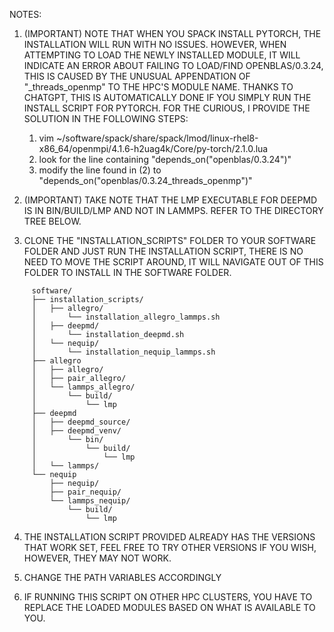 NOTES: 

1. (IMPORTANT) NOTE THAT WHEN YOU SPACK INSTALL PYTORCH, THE INSTALLATION WILL RUN WITH NO ISSUES. HOWEVER, WHEN ATTEMPTING TO LOAD THE NEWLY INSTALLED MODULE, 
   IT WILL INDICATE AN ERROR ABOUT FAILING TO LOAD/FIND OPENBLAS/0.3.24, THIS IS CAUSED BY THE UNUSUAL APPENDATION OF "_threads_openmp" TO THE HPC'S MODULE NAME.
   THANKS TO CHATGPT, THIS IS AUTOMATICALLY DONE IF YOU SIMPLY RUN THE INSTALL SCRIPT FOR PYTORCH. FOR THE CURIOUS, I PROVIDE THE SOLUTION IN THE FOLLOWING STEPS:
	1. vim ~/software/spack/share/spack/lmod/linux-rhel8-x86_64/openmpi/4.1.6-h2uag4k/Core/py-torch/2.1.0.lua
	2. look for the line containing "depends_on("openblas/0.3.24")"
	3. modify the line found in (2) to "depends_on("openblas/0.3.24_threads_openmp")"

3. (IMPORTANT) TAKE NOTE THAT THE LMP EXECUTABLE FOR DEEPMD IS IN BIN/BUILD/LMP AND NOT IN LAMMPS. REFER TO THE DIRECTORY TREE BELOW.

4. CLONE THE "INSTALLATION_SCRIPTS" FOLDER TO YOUR SOFTWARE FOLDER AND JUST RUN THE INSTALLATION SCRIPT, THERE IS NO NEED TO MOVE THE SCRIPT 
   AROUND, IT WILL NAVIGATE OUT OF THIS FOLDER TO INSTALL IN THE SOFTWARE FOLDER.

```
	 software/
	 ├── installation_scripts/
	 │   ├── allegro/
	 │       └── installation_allegro_lammps.sh
	 │   ├── deepmd/
	 │       └── installation_deepmd.sh
	 │   └── nequip/
	 │       └── installation_nequip_lammps.sh
	 ├── allegro
	 │   ├── allegro/
	 │   ├── pair_allegro/
	 │   └── lammps_allegro/
	 │       └── build/
	 │           └── lmp
	 ├── deepmd
	 │   ├── deepmd_source/
	 │   ├── deepmd_venv/
	 │   	 └── bin/
	 │           └── build/
	 │               └── lmp
	 │   └── lammps/
	 └── nequip
	     ├── nequip/
	     ├── pair_nequip/
	     └── lammps_nequip/
	         └── build/
	             └── lmp
```

4. THE INSTALLATION SCRIPT PROVIDED ALREADY HAS THE VERSIONS THAT WORK SET, FEEL FREE TO TRY OTHER VERSIONS IF YOU WISH, HOWEVER, THEY MAY NOT 
   WORK.

5. CHANGE THE PATH VARIABLES ACCORDINGLY

6. IF RUNNING THIS SCRIPT ON OTHER HPC CLUSTERS, YOU HAVE TO REPLACE THE LOADED MODULES BASED ON WHAT IS AVAILABLE TO YOU.
